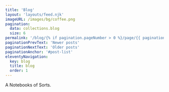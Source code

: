 ```yaml
---
title: 'Blog'
layout: 'layouts/feed.njk'
imageURL: /images/bg/coffee.png
pagination: 
  data: collections.blog
  size: 6
permalink: '/blog/{% if pagination.pageNumber > 0 %}/page/{{ pagination.pageNumber }}{% endif %}/index.html'
paginationPrevText: 'Newer posts'
paginationNextText: 'Older posts'
paginationAnchor: '#post-list'
eleventyNavigation:
  key: blog
  title: blog
  order: 1
---
```

A Notebooks of Sorts.